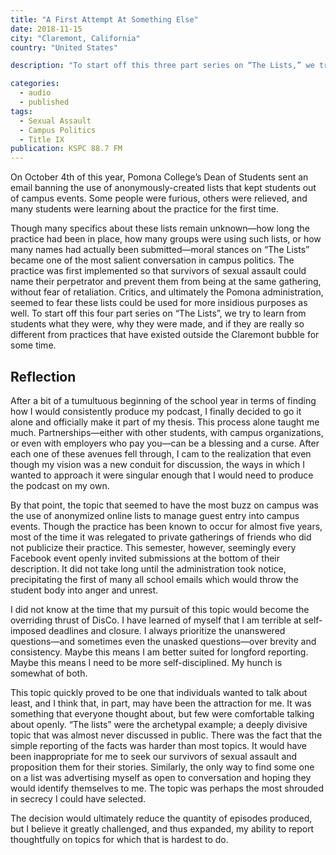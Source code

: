 ```yaml
---
title: "A First Attempt At Something Else"
date: 2018-11-15
city: "Claremont, California"
country: "United States"

description: "To start off this three part series on “The Lists,” we try to learn what they were, why they were made, and if they are really so different from practices that have existed outside the Claremont bubble for some time."

categories:
  - audio
  - published
tags:
  - Sexual Assault
  - Campus Politics
  - Title IX
publication: KSPC 88.7 FM
---
```


On October 4th of this year, Pomona College’s Dean of Students sent an email banning the use of anonymously-created lists that kept students out of campus events. Some people were furious, others were relieved, and many students were learning about the practice for the first time.

Though many specifics about these lists remain unknown—how long the practice had been in place, how many groups were using such lists, or how many names had actually been submitted—moral stances on “The Lists” became one of the most salient conversation in campus politics. The practice was first implemented so that survivors of sexual assault could name their perpetrator and prevent them from being at the same gathering, without fear of retaliation. Critics, and ultimately the Pomona administration, seemed to fear these lists could be used for more insidious purposes as well. To start off this four part series on “The Lists”, we try to learn from students what they were, why they were made, and if they are really so different from practices that have existed outside the Claremont bubble for some time.

## Reflection

After a bit of a tumultuous beginning of the school year in terms of finding how I would consistently produce my podcast, I finally decided to go it alone and officially make it part of my thesis. This process alone taught me much. Partnerships—either with other students, with campus organizations, or even with employers who pay you—can be a blessing and a curse. After each one of these avenues fell through, I cam to the realization that even though my vision was a new conduit for discussion, the ways in which I wanted to approach it were singular enough that I would need to produce the podcast on my own.

By that point, the topic that seemed to have the most buzz on campus was the use of anonymized online lists to manage guest entry into campus events. Though the practice has been known to occur for almost five years, most of the time it was relegated to private gatherings of friends who did not publicize their practice. This semester, however, seemingly every Facebook event openly invited submissions at the bottom of their description. It did not take long until the administration took notice, precipitating the first of many all school emails which would throw the student body into anger and unrest.

I did not know at the time that my pursuit of this topic would become the overriding thrust of DisCo. I have learned of myself that I am terrible at self-imposed deadlines and closure. I always prioritize the unanswered questions—and sometimes even the unasked questions—over brevity and consistency. Maybe this means I am better suited for longford reporting. Maybe this means I need to be more self-disciplined. My hunch is somewhat of both.

This topic quickly proved to be one that individuals wanted to talk about least, and I think that, in part, may have been the attraction for me. It was something that everyone thought about, but few were comfortable talking about openly. “The lists” were the archetypal example; a deeply divisive topic that was almost never discussed in public. There was the fact that the simple reporting of the facts was harder than most topics. It would have been inappropriate for me to seek our survivors of sexual assault and proposition them for their stories. Similarly, the only way to find some one on a list was advertising myself as open to conversation and hoping they would identify themselves to me. The topic was perhaps the most shrouded in secrecy I could have selected.

The decision would ultimately reduce the quantity of episodes produced, but I believe it greatly challenged, and thus expanded, my ability to report thoughtfully on topics for which that is hardest to do.
